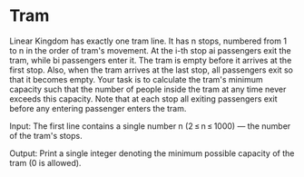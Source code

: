 # Tram
Linear Kingdom has exactly one tram line. It has n stops, numbered from 1 to n in the order of tram's movement. At the i-th stop ai passengers exit the tram, while bi passengers enter it. The tram is empty before it arrives at the first stop. Also, when the tram arrives at the last stop, all passengers exit so that it becomes empty.
Your task is to calculate the tram's minimum capacity such that the number of people inside the tram at any time never exceeds this capacity. Note that at each stop all exiting passengers exit before any entering passenger enters the tram.

Input: The first line contains a single number n (2 ≤ n ≤ 1000) — the number of the tram's stops.

Output: Print a single integer denoting the minimum possible capacity of the tram (0 is allowed).